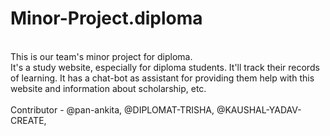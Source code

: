 # Minor-Project.diploma
<br>
This is our team's minor project for diploma.
<br>
It's a study website, especially for diploma students. It'll track their records of learning. It has a chat-bot as assistant for providing them help with this website and information about scholarship, etc.
<br>
<br>
Contributor - @pan-ankita, @DIPLOMAT-TRISHA, @KAUSHAL-YADAV-CREATE,
